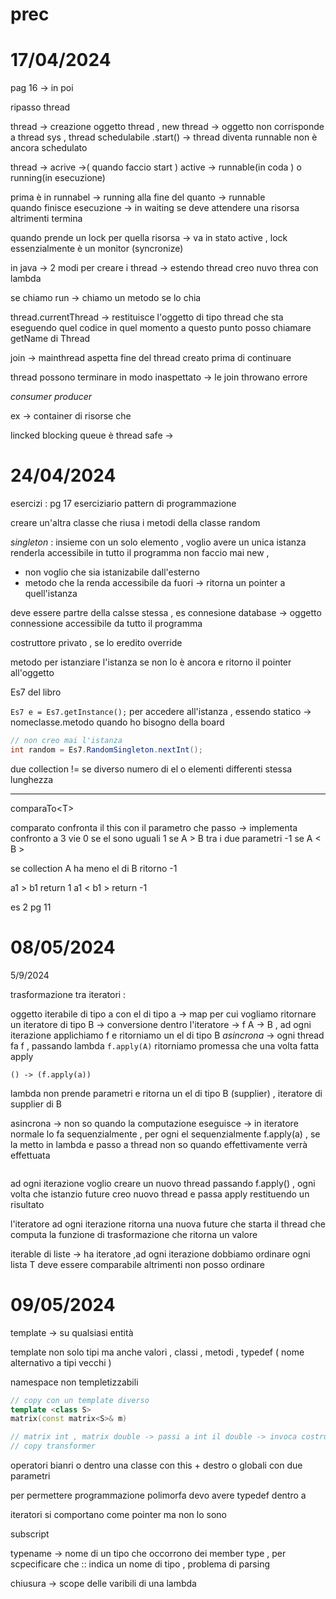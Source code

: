 # prec

# 17/04/2024

pag 16 -> in poi

ripasso thread

thread -> creazione oggetto thread , new thread  -> oggetto non corrisponde a thread sys , thread schedulabile .start() -> thread diventa runnable non è ancora schedulato 

thread -> acrive ->( quando faccio start )
active -> runnable(in coda ) o running(in esecuzione)

prima è in runnabel -> running alla fine del quanto -> runnable  
quando finisce esecuzione -> in waiting se deve attendere una risorsa altrimenti termina

quando prende un lock per quella risorsa -> va in stato active , lock essenzialmente è un monitor (syncronize)

in java -> 
2 modi per creare i thread -> estendo thread
creo nuvo threa con lambda

se chiamo run -> chiamo un metodo se lo chia

thread.currentThread -> restituisce l'oggetto di tipo thread che sta eseguendo quel codice in quel momento a questo punto posso chiamare getName di Thread

join -> mainthread aspetta fine del thread creato prima di continuare

thread possono terminare in modo inaspettato -> le join throwano errore

*consumer producer*

ex -> container di risorse che 

lincked blocking queue è thread safe -> 

# 24/04/2024

esercizi : pg 17 eserciziario
pattern di programmazione 

creare un'altra classe che riusa i metodi della classe random

*singleton* :  insieme con un solo elemento , voglio avere un unica istanza renderla accessibile in tutto il programma non faccio mai new ,
+ non voglio che sia istanizabile dall'esterno
+ metodo che la renda accessibile da fuori -> ritorna un pointer a quell'istanza 

deve essere partre della calsse stessa , es connesione database -> oggetto connessione accessibile da tutto il programma 

costruttore privato , se lo eredito override

metodo per istanziare l'istanza se non lo è ancora e ritorno il pointer all'oggetto 

Es7 del libro

`Es7 e = Es7.getInstance();` per accedere all'istanza , essendo statico -> nomeclasse.metodo
quando ho bisogno della board

```java
// non creo mai l'istanza 
int random = Es7.RandomSingleton.nextInt();
```

due collection != se diverso numero di el o elementi differenti stessa lunghezza 

---
comparaTo\<T>

comparato confronta il this con il parametro che passo -> implementa confronto a 3 vie 
0 se el sono uguali 
1 se A \> B tra i due parametri
-1 se A \< B \>

se collection A ha meno el di B ritorno -1

a1 > b1 return 1 
a1 < b1 > return -1

es 2 pg 11

# 08/05/2024

5/9/2024

trasformazione tra iteratori :

oggetto iterabile di tipo a con el di tipo a -> map per cui vogliamo ritornare un iteratore di tipo B -> conversione dentro l'iteratore -> f A -> B , ad ogni iterazione applichiamo f  e ritorniamo un el di tipo B *asincrona* -> ogni thread fa f , passando lambda `f.apply(A)` ritorniamo promessa che una volta fatta apply 

`() -> (f.apply(a))`

lambda non prende parametri e ritorna un el di tipo B (supplier) , iteratore di supplier di B  

asincrona -> non so quando la computazione eseguisce -> in iteratore normale lo fa sequenzialmente , per ogni el sequenzialmente f.apply(a) , se la metto in lambda e passo a thread non so quando effettivamente verrà effettuata 

```java

```

ad ogni iterazione voglio creare un nuovo thread passando f.apply() , ogni volta che istanzio future creo nuovo thread e passa apply restituendo un risultato

l'iteratore ad ogni iterazione ritorna una nuova future che starta il thread che computa la funzione di trasformazione che ritorna un valore 

iterable di liste -> ha iteratore ,ad ogni iterazione dobbiamo ordinare ogni lista 
T deve essere comparabile altrimenti non posso ordinare

# 09/05/2024

template -> su qualsiasi entità 

template non solo tipi ma anche valori , 
classi , metodi , typedef ( nome alternativo a tipi vecchi )

namespace non templetizzabili

```cpp
// copy con un template diverso 
template <class S>
matrix(const matrix<S>& m)

// matrix int , matrix double -> passi a int il double -> invoca costruttore
// copy transformer
```

operatori bianri o dentro una classe con this + destro o globali con due parametri 

per permettere programmazione polimorfa devo avere typedef dentro a

iteratori si comportano come pointer ma non lo sono 

subscript

typename -> nome di un tipo che occorrono dei member type , per scpecificare che :: indica un nome di tipo , problema di parsing 

chiusura -> scope delle varibili di una lambda

